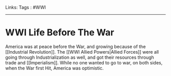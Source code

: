 Links: 
Tags : #WWI
___
# WWI Life Before The War
America was at peace before the War, and growing because of the [[Industrial Revolution]]. The [[WWI Allied Powers|Allied Forces]] were all going through Industrialization as well, and got their resources through trade and [[Imperialism]]. While no one wanted to go to war, on both sides, when the War first Hit, America was optimistic.